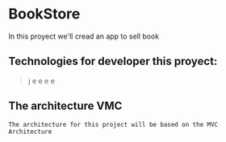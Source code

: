 # BookStore
In this proyect we'll cread an app to sell book

## Technologies for developer  this proyect:
> j
> e
> e
> e
> e


## The architecture VMC
	The architecture for this project will be based on the MVC Architecture
